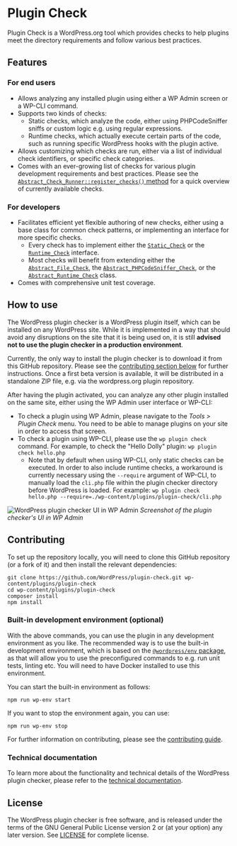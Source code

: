 # Plugin Check

Plugin Check is a WordPress.org tool which provides checks to help plugins meet the directory requirements and follow various best practices.

## Features

### For end users

* Allows analyzing any installed plugin using either a WP Admin screen or a WP-CLI command.
* Supports two kinds of checks:
    * Static checks, which analyze the code, either using PHPCodeSniffer sniffs or custom logic e.g. using regular expressions.
    * Runtime checks, which actually execute certain parts of the code, such as running specific WordPress hooks with the plugin active.
* Allows customizing which checks are run, either via a list of individual check identifiers, or specific check categories.
* Comes with an ever-growing list of checks for various plugin development requirements and best practices. Please see the [`Abstract_Check_Runner::register_checks()` method](/includes/Checker/Abstract_Check_Runner.php#L358) for a quick overview of currently available checks.

### For developers

* Facilitates efficient yet flexible authoring of new checks, either using a base class for common check patterns, or implementing an interface for more specific checks.
    * Every check has to implement either the [`Static_Check`](/includes/Checker/Static_Check.php) or the [`Runtime_Check`](/includes/Checker/Runtime_Check.php) interface.
    * Most checks will benefit from extending either the [`Abstract_File_Check`](/includes/Checker/Checks/Abstract_File_Check.php), the [`Abstract_PHPCodeSniffer_Check`](/includes/Checker/Checks/Abstract_PHP_CodeSniffer_Check.php), or the [`Abstract_Runtime_Check`](/includes/Checker/Checks/Abstract_Runtime_Check.php) class.
* Comes with comprehensive unit test coverage.

## How to use

The WordPress plugin checker is a WordPress plugin itself, which can be installed on any WordPress site. While it is implemented in a way that should avoid any disruptions on the site that it is being used on, it is still **advised not to use the plugin checker in a production environment**.

Currently, the only way to install the plugin checker is to download it from this GitHub repository. Please see the [contributing section below](#contributing) for further instructions. Once a first beta version is available, it will be distributed in a standalone ZIP file, e.g. via the wordpress.org plugin repository.

After having the plugin activated, you can analyze any other plugin installed on the same site, either using the WP Admin user interface or WP-CLI:

* To check a plugin using WP Admin, please navigate to the _Tools > Plugin Check_ menu. You need to be able to manage plugins on your site in order to access that screen.
* To check a plugin using WP-CLI, please use the `wp plugin check` command. For example, to check the "Hello Dolly" plugin: `wp plugin check hello.php`
    * Note that by default when using WP-CLI, only static checks can be executed. In order to also include runtime checks, a workaround is currently necessary using the `--require` argument of WP-CLI, to manually load the `cli.php` file within the plugin checker directory before WordPress is loaded. For example: `wp plugin check hello.php --require=./wp-content/plugins/plugin-check/cli.php`

<img alt="WordPress plugin checker UI in WP Admin" src="https://github.com/WordPress/plugin-check/assets/3531426/19d0c1ce-8c37-4efd-b8c6-d252e6ce29c9">
<em>Screenshot of the plugin checker's UI in WP Admin</em>

## Contributing

To set up the repository locally, you will need to clone this GitHub repository (or a fork of it) and then install the relevant dependencies:

```
git clone https://github.com/WordPress/plugin-check.git wp-content/plugins/plugin-check
cd wp-content/plugins/plugin-check
composer install
npm install
```

### Built-in development environment (optional)

With the above commands, you can use the plugin in any development environment as you like. The recommended way is to use the built-in development environment, which is based on the [`@wordpress/env` package](https://www.npmjs.com/package/@wordpress/env), as that will allow you to use the preconfigured commands to e.g. run unit tests, linting etc. You will need to have Docker installed to use this environment.

You can start the built-in environment as follows:
```
npm run wp-env start
```

If you want to stop the environment again, you can use:
```
npm run wp-env stop
```

For further information on contributing, please see the [contributing guide](/CONTRIBUTING.md).

### Technical documentation

To learn more about the functionality and technical details of the WordPress plugin checker, please refer to the [technical documentation](./docs/README.md).

## License

The WordPress plugin checker is free software, and is released under the terms of the GNU General Public License version 2 or (at your option) any later version. See [LICENSE](/LICENSE) for complete license.
